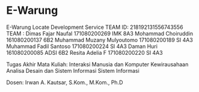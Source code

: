 # E-Warung
E-Warung Locate Development Service	
TEAM ID:
218192131556743556
TEAM :
Dimas Fajar Naufal 171080200269 IMK 8A3
Mohammad Choiruddin 161080200137 6B2
Muhammad Muzany Mulyoutomo 171080200189 SI 4A3
Muhammad Fadil Santoso 171080200224 SI 4A3
Daman Huri 161080200085 ADSI 6B2
Resita Adelia F 171080200220 SI 4A3

Tugas Akhir Mata Kuliah:
Interaksi Manusia dan Komputer
Kewirausahaan
Analisa Desain dan Sistem Informasi
Sistem Informasi

Dosen:
Irwan A. Kautsar, S.Kom., M.Kom., Ph.D


